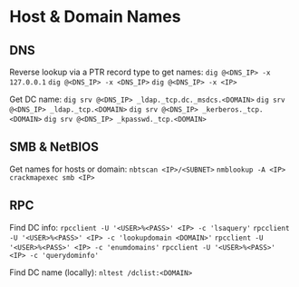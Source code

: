 # Host & Domain Names
## DNS
Reverse lookup via a PTR record type to get names:
`dig @<DNS_IP> -x 127.0.0.1`
`dig @<DNS_IP> -x <DNS_IP>`
`dig @<DNS_IP> -x <IP>`

Get DC name:
`dig srv @<DNS_IP> _ldap._tcp.dc._msdcs.<DOMAIN>`
`dig srv @<DNS_IP> _ldap._tcp.<DOMAIN>`
`dig srv @<DNS_IP> _kerberos._tcp.<DOMAIN>`
`dig srv @<DNS_IP> _kpasswd._tcp.<DOMAIN>`

## SMB & NetBIOS
Get names for hosts or domain:
`nbtscan <IP>/<SUBNET>`
`nmblookup -A <IP>`
`crackmapexec smb <IP>`

## RPC
Find DC info:
`rpcclient -U '<USER>%<PASS>' <IP> -c 'lsaquery'` 
`rpcclient -U '<USER>%<PASS>' <IP> -c 'lookupdomain <DOMAIN>'` 
`rpcclient -U '<USER>%<PASS>' <IP> -c 'enumdomains'` 
`rpcclient -U '<USER>%<PASS>' <IP> -c 'querydominfo'` 

Find DC name (locally):
`nltest /dclist:<DOMAIN>`